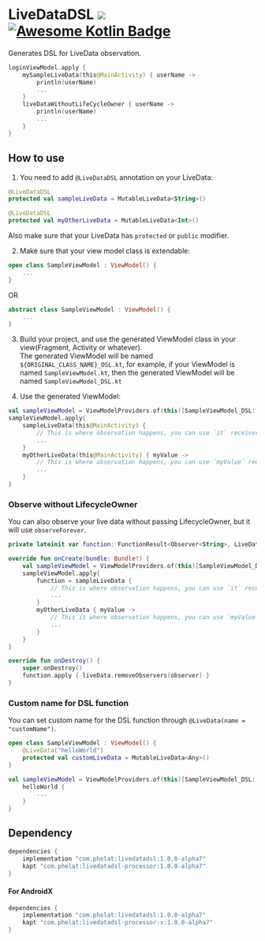 # LiveDataDSL [![](https://api.bintray.com/packages/m4hdi/LiveDataDSL/LiveDataDSL/images/download.svg)](https://bintray.com/beta/#/m4hdi/LiveDataDSL?tab=packages) [![Awesome Kotlin Badge](https://kotlin.link/awesome-kotlin.svg)](https://github.com/KotlinBy/awesome-kotlin)
Generates DSL for LiveData observation.
```kotlin
loginViewModel.apply {
    mySampleLiveData(this@MainActivity) { userName ->
        println(userName)
        ...
    }
    liveDataWithoutLifeCycleOwner { userName ->
        println(userName)
        ...
    }
}
```


## How to use  
1. You need to add `@LiveDataDSL` annotation on your LiveData:  
```kotlin
@LiveDataDSL
protected val sampleLiveData = MutableLiveData<String>()

@LiveDataDSL
protected val myOtherLiveData = MutableLiveData<Int>()
```
Also make sure that your LiveData has `protected` or `public` modifier.

2. Make sure that your view model class is extendable:
```kotlin
open class SampleViewModel : ViewModel() {
    ...
}
```
OR
```kotlin
abstract class SampleViewModel : ViewModel() {
    ...
}
```

3. Build your project, and use the generated ViewModel class in your view(Fragment, Activity or whatever).  
The generated ViewModel will be named `${ORIGINAL_CLASS_NAME}_DSL.kt`, for example, if your ViewModel is named `SampleViewModel.kt`, then the generated ViewModel will be named `SampleViewModel_DSL.kt`

4. Use the generated ViewModel:
```kotlin
val sampleViewModel = ViewModelProviders.of(this)[SampleViewModel_DSL::class.java]
sampleViewModel.apply{
    sampleLiveData(this@MainActivity) {
        // This is where observation happens, you can use `it` receiver as observed value
        ...
    }
    myOtherLiveData(this@MainActivity) { myValue ->
        // This is where observation happens, you can use `myValue` receiver as observed value
        ...
    }
}
```
### Observe without LifecycleOwner
You can also observe your live data without passing LifecycleOwner, but it will use `observeForever`.
```kotlin
private lateinit var function: FunctionResult<Observer<String>, LiveData<String>>

override fun onCreate(bundle: Bundle?) {
    val sampleViewModel = ViewModelProviders.of(this)[SampleViewModel_DSL::class.java]
    sampleViewModel.apply{
        function = sampleLiveData {
            // This is where observation happens, you can use `it` receiver as observed value
            ...
        }
        myOtherLiveData { myValue ->
            // This is where observation happens, you can use `myValue` receiver as observed value
            ...
        }
    }
}

override fun onDestroy() {
    super.onDestroy()
    function.apply { liveData.removeObservers(observer) }
}
```
### Custom name for DSL function
You can set custom name for the DSL function through `@LiveData(name = "customName")`.
```kotlin
open class SampleViewModel : ViewModel() {
    @LiveData("helloWorld")
    protected val customLiveData = MutableLiveData<Any>()
}

val sampleViewModel = ViewModelProviders.of(this)[SampleViewModel_DSL::class.java].apply {
    helloWorld {
        ...
    }
}
```

## Dependency
```groovy
dependencies {
    implementation "com.phelat:livedatadsl:1.0.0-alpha7"
    kapt "com.phelat:livedatadsl-processor:1.0.0-alpha7"
}
```
#### For AndroidX
```groovy
dependencies {
    implementation "com.phelat:livedatadsl:1.0.0-alpha7"
    kapt "com.phelat:livedatadsl-processor-x:1.0.0-alpha7"
}
```
